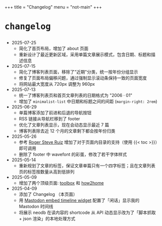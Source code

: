 +++
title = "Changelog"
menu = "not-main"
+++

# <pre>changelog</pre>

- 2025-07-25
  - 简化了首页布局，增加了 about 页面
  - 重新设计了最近更新区域，采用单篇文章展示模式，包含日期、标题和描述信息
- 2025-07-15
  - 简化了博客列表页面，移除了"近期"分类，统一按年份分组显示
  - 修复了页面布局偏移问题，通过强制显示滚动条保持一致的页面宽度
  - 将网站最大宽度从 720px 调整为 960px
- 2025-07-13
  - 统一了博客列表页和首页文章列表的日期格式为 "2006 · 01"
  - 增加了 `minimalist-list` 中日期和标题之间的间距 (`margin-right: 2rem`)
- 2025-06-29
  - 单篇博客添加了前进和后退的导航按钮
  - RSS 链接从导航栏移到了 footer
  - 优化了文章列表显示，现在会动态显示最近 7 篇
  - 博客列表除去近 12 个月的文章剩下都会按年份归类
- 2025-05-26
  - 参考 [Roger Steve Ruiz](https://write.rog.gr/writing/table-of-contents-for-your-hugo-pages/) 增加了对于页面内目录的支持（使用 \{\{< toc >\}\}）即可调用
  - 删除了 footer 中 wavefont 的彩蛋，修改了若干字体样式
- 2025-05-14
  - 重新规划了文章的标签，保证文章单篇只有一个四字标签；且在文章列表页的标签按数量从高到低排列
- 2025-05-09
  - 增加了两个顶级页面: [toolbox](/toolbox) 和 [how2home](/how2home)
- 2025-04-09
  - 添加了 Changelog （本页面）
  - 用 [Mastodon embed timeline widget](https://gitlab.com/idotj/mastodon-embed-timeline) 配置了「闲话」显示我的 Mastodon 时间线
  - 将展示 neodb 在读内容的 shortcode 从 API 动态显示改为了「脚本抓取 + json 渲染」的本地处理方式
